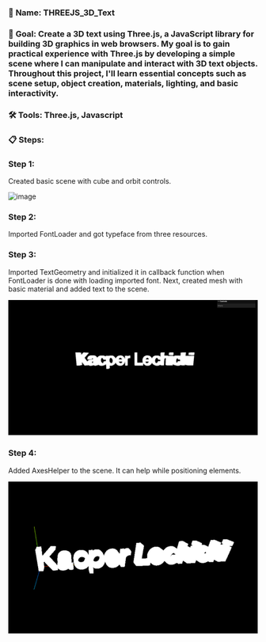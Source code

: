 ### 📁 **Name**: THREEJS_3D_Text

### 🎯 **Goal**: Create a 3D text using Three.js, a JavaScript library for building 3D graphics in web browsers. My goal is to gain practical experience with Three.js by developing a simple scene where I can manipulate and interact with 3D text objects. Throughout this project, I'll learn essential concepts such as scene setup, object creation, materials, lighting, and basic interactivity.

### 🛠️ **Tools**: Three.js, Javascript

### 📋 **Steps**:

### **Step 1**:

Created basic scene with cube and orbit controls.

![image](https://github.com/Kacper-Lechicki/THREEJS_3D_Text/assets/160114199/ce1ccf69-73b1-4729-a54b-d3df48b6bfd9)

### **Step 2**:

Imported FontLoader and got typeface from three resources.

### **Step 3**:

Imported TextGeometry and initialized it in callback function when FontLoader is done with loading imported font.
Next, created mesh with basic material and added text to the scene.

![alt text](image.png)

### **Step 4**:

Added AxesHelper to the scene. It can help while positioning elements.

![alt text](image-1.png)
